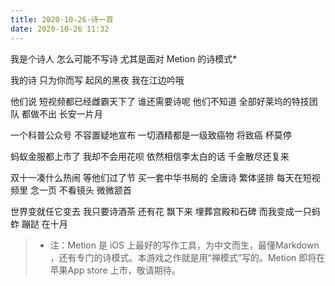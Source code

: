 ```yaml
---
title: 2020-10-26-诗一首
date: 2020-10-26 11:32
---
```

我是个诗人
怎么可能不写诗
尤其是面对 
Metion 的诗模式*

我的诗
只为你而写
起风的黑夜
我在江边吟哦

他们说
短视频都已经雌霸天下了
谁还需要诗呢
他们不知道
全部好莱坞的特技团队
都做不出
长安一片月

一个科普公众号
不容置疑地宣布
一切酒精都是一级致癌物
将致癌
杯莫停

蚂蚁金服都上市了
我却不会用花呗
依然相信李太白的话
千金散尽还复来

双十一凑什么热闹
等他们过了节
买一套中华书局的
全唐诗
繁体竖排
每天在短视频里
念一页
不看镜头
微微颔首

世界变就任它变去
我只要诗酒茶
还有花
飘下来
埋葬宫殿和石碑
而我变成一只蚂蚱
蹦跶
在十月

> * 注：Metion 是 iOS 上最好的写作工具，为中文而生，最懂Markdown ，还有专门的诗模式。本游戏之作就是用“禅模式”写的。Metion 即将在苹果App store 上市，敬请期待。




